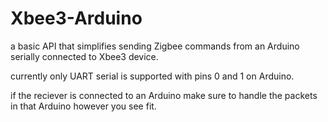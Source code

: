 # Xbee3-Arduino
a basic API that simplifies sending Zigbee commands from an Arduino serially connected to Xbee3 device.

currently only UART serial is supported with pins 0 and 1 on Arduino.

if the reciever is connected to an Arduino make sure to handle the packets in that Arduino however you see fit.

